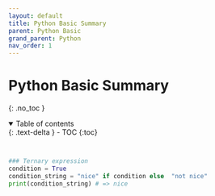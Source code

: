 ```yaml
---
layout: default
title: Python Basic Summary
parent: Python Basic
grand_parent: Python
nav_order: 1
---
```


# Python Basic Summary
{: .no_toc }

<details open markdown="block">
  <summary>
    Table of contents
  </summary>
  {: .text-delta }
- TOC
{:toc}
</details>
<!------------------------------------ STEP ------------------------------------>


```python


### Ternary expression
condition = True 
condition_string = "nice" if condition else  "not nice"  
print(condition_string) # => nice

```
